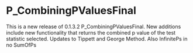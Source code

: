 # P_CombiningPValuesFinal

This is a new release of 0.1.3.2 P_CombiningPValuesFinal. New additions include new functionality 
that returns the combined p value of the test statistic selected.
Updates to Tippett and George Method. Also InfinitePs in no SumOfPs